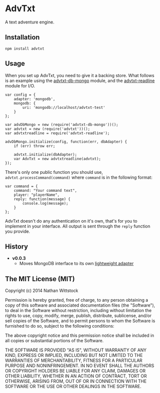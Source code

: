 AdvTxt
======

A text adventure engine.

Installation
------------

```
npm install advtxt
```

Usage
-----

When you set up AdvTxt, you need to give it a backing store. What follows is an example using the [advtxt-db-mongo][advtxtmongo] module, and the [advtxt-readline](http://github.com/fardog/advtxt-readline) module for I/O.

```
var config = {
	adapter: 'mongodb',
	mongodb: {
		uri: 'mongodb://localhost/advtxt-test'
	}
};

var advDbMongo = new (require('advtxt-db-mongo'))();
var advtxt = new (require('advtxt'))();
var advtxtreadline = require('advtxt-readline');

advDbMongo.initialize(config, function(err, dbAdapter) {
	if (err) throw err;

	advtxt.initialize(dbAdapter);
	var AdvTxt = new advtxtreadline(advtxt);
});
```

There's only one public function you should use, `advtxt.processCommand(command)` where `command` is in the following format:

```
var command = {
    command: "Your command text",
    player: "playerName",
    reply: function(message) {
        console.log(message);
    }
};
```

AdvTxt doesn't do any authentication on it's own, that's for you to implement in your interface. All output is sent through the `reply` function you provide.


History
-------

- **v0.0.3**
    - Moves MongoDB interface to its own [lightweight adapter][advtxtmongo]


[advtxtmongo]: http://github.com/fardog/advtxt-db-mongo


The MIT License (MIT)
---------------------

Copyright (c) 2014 Nathan Wittstock

Permission is hereby granted, free of charge, to any person obtaining a copy
of this software and associated documentation files (the "Software"), to deal
in the Software without restriction, including without limitation the rights
to use, copy, modify, merge, publish, distribute, sublicense, and/or sell
copies of the Software, and to permit persons to whom the Software is
furnished to do so, subject to the following conditions:

The above copyright notice and this permission notice shall be included in
all copies or substantial portions of the Software.

THE SOFTWARE IS PROVIDED "AS IS", WITHOUT WARRANTY OF ANY KIND, EXPRESS OR
IMPLIED, INCLUDING BUT NOT LIMITED TO THE WARRANTIES OF MERCHANTABILITY,
FITNESS FOR A PARTICULAR PURPOSE AND NONINFRINGEMENT. IN NO EVENT SHALL THE
AUTHORS OR COPYRIGHT HOLDERS BE LIABLE FOR ANY CLAIM, DAMAGES OR OTHER
LIABILITY, WHETHER IN AN ACTION OF CONTRACT, TORT OR OTHERWISE, ARISING FROM,
OUT OF OR IN CONNECTION WITH THE SOFTWARE OR THE USE OR OTHER DEALINGS IN
THE SOFTWARE.

